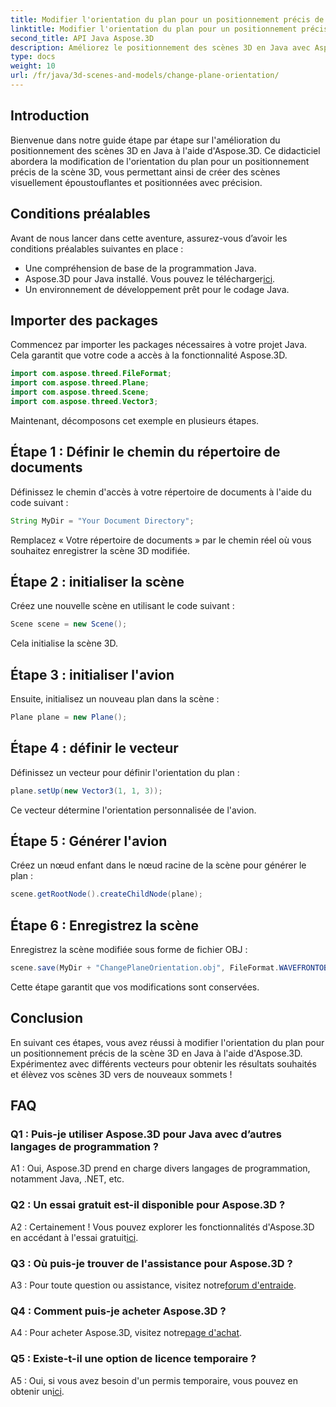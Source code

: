 ```yaml
---
title: Modifier l'orientation du plan pour un positionnement précis de la scène 3D en Java
linktitle: Modifier l'orientation du plan pour un positionnement précis de la scène 3D en Java
second_title: API Java Aspose.3D
description: Améliorez le positionnement des scènes 3D en Java avec Aspose.3D. Modifiez l'orientation du plan pour plus de précision. Téléchargez-le maintenant pour une expérience visuelle captivante.
type: docs
weight: 10
url: /fr/java/3d-scenes-and-models/change-plane-orientation/
---
```

## Introduction

Bienvenue dans notre guide étape par étape sur l'amélioration du positionnement des scènes 3D en Java à l'aide d'Aspose.3D. Ce didacticiel abordera la modification de l'orientation du plan pour un positionnement précis de la scène 3D, vous permettant ainsi de créer des scènes visuellement époustouflantes et positionnées avec précision.

## Conditions préalables

Avant de nous lancer dans cette aventure, assurez-vous d’avoir les conditions préalables suivantes en place :

- Une compréhension de base de la programmation Java.
- Aspose.3D pour Java installé. Vous pouvez le télécharger[ici](https://releases.aspose.com/3d/java/).
- Un environnement de développement prêt pour le codage Java.

## Importer des packages

Commencez par importer les packages nécessaires à votre projet Java. Cela garantit que votre code a accès à la fonctionnalité Aspose.3D. 

```java
import com.aspose.threed.FileFormat;
import com.aspose.threed.Plane;
import com.aspose.threed.Scene;
import com.aspose.threed.Vector3;
```

Maintenant, décomposons cet exemple en plusieurs étapes.

## Étape 1 : Définir le chemin du répertoire de documents

Définissez le chemin d'accès à votre répertoire de documents à l'aide du code suivant :

```java
String MyDir = "Your Document Directory";
```

Remplacez « Votre répertoire de documents » par le chemin réel où vous souhaitez enregistrer la scène 3D modifiée.

## Étape 2 : initialiser la scène

Créez une nouvelle scène en utilisant le code suivant :

```java
Scene scene = new Scene();
```

Cela initialise la scène 3D.

## Étape 3 : initialiser l'avion

Ensuite, initialisez un nouveau plan dans la scène :

```java
Plane plane = new Plane();
```

## Étape 4 : définir le vecteur

Définissez un vecteur pour définir l'orientation du plan :

```java
plane.setUp(new Vector3(1, 1, 3));
```

Ce vecteur détermine l'orientation personnalisée de l'avion.

## Étape 5 : Générer l'avion

Créez un nœud enfant dans le nœud racine de la scène pour générer le plan :

```java
scene.getRootNode().createChildNode(plane);
```

## Étape 6 : Enregistrez la scène

Enregistrez la scène modifiée sous forme de fichier OBJ :

```java
scene.save(MyDir + "ChangePlaneOrientation.obj", FileFormat.WAVEFRONTOBJ);
```

Cette étape garantit que vos modifications sont conservées.

## Conclusion

En suivant ces étapes, vous avez réussi à modifier l'orientation du plan pour un positionnement précis de la scène 3D en Java à l'aide d'Aspose.3D. Expérimentez avec différents vecteurs pour obtenir les résultats souhaités et élèvez vos scènes 3D vers de nouveaux sommets !


## FAQ

### Q1 : Puis-je utiliser Aspose.3D pour Java avec d’autres langages de programmation ?

A1 : Oui, Aspose.3D prend en charge divers langages de programmation, notamment Java, .NET, etc.

### Q2 : Un essai gratuit est-il disponible pour Aspose.3D ?

 A2 : Certainement ! Vous pouvez explorer les fonctionnalités d'Aspose.3D en accédant à l'essai gratuit[ici](https://releases.aspose.com/).

### Q3 : Où puis-je trouver de l'assistance pour Aspose.3D ?

 A3 : Pour toute question ou assistance, visitez notre[forum d'entraide](https://forum.aspose.com/c/3d/18).

### Q4 : Comment puis-je acheter Aspose.3D ?

 A4 : Pour acheter Aspose.3D, visitez notre[page d'achat](https://purchase.aspose.com/buy).

### Q5 : Existe-t-il une option de licence temporaire ?

 A5 : Oui, si vous avez besoin d'un permis temporaire, vous pouvez en obtenir un[ici](https://purchase.aspose.com/temporary-license/).
